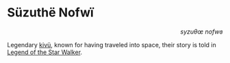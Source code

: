 
# Süzuthë Nofwï

<div align="right"><i>syzuθœ nofwɞ</i></div>

Legendary [kivü](../Natural%20Science/Unique%20Species/kivü.md), known for having traveled into space, their story is told in [Legend of the Star Walker](<../Literature/Legend of the Star Walker.md>).  
